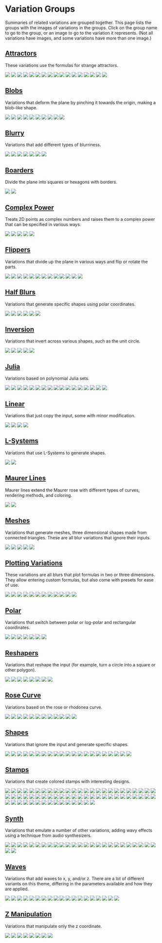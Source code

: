 # Variation Groups

Summaries of related variations are grouped together. This page lists the groups with the images of variations in the groups. Click on the group name to go to the group, or an image to go to the variation it represents. (Not all variations have images, and some variations have more than one image.)

## [Attractors](attractors/attractors.md#Attractors)

These variations use the formulas for strange attractors.

[![](attractors/clifford-1.png)](attractors/attractors.md#clifford_js)
[![](attractors/gingerbread_man-1.png)](attractors/attractors.md#gingerbread_man)
[![](attractors/gumowski_mira-1.png)](attractors/attractors.md#gumowski_mira)
[![](attractors/henon-1.png)](attractors/attractors.md#henon)
[![](attractors/hopalong-1.png)](attractors/attractors.md#hopalong)
[![](attractors/hopalong-2.png)](attractors/attractors.md#hopalong)
[![](attractors/lorenz-1.png)](attractors/attractors.md#lorenz_js)
[![](attractors/lozi-1.png)](attractors/attractors.md#lozi)
[![](attractors/macmillan-1.png)](attractors/attractors.md#macmillan)
[![](attractors/pdj-1.png)](attractors/attractors.md#pdj)
[![](attractors/sattractor3D-1.png)](attractors/attractors.md#sattractor3D)
[![](attractors/sattractor3D-2.png)](attractors/attractors.md#sattractor3D)
[![](attractors/sattractor-1.png)](attractors/attractors.md#sattractor_js)
[![](attractors/sattractor-2.png)](attractors/attractors.md#sattractor_js)
[![](attractors/svensson-1.png)](attractors/attractors.md#svensson_js)
[![](attractors/threeply-1.png)](attractors/attractors.md#threeply)
[![](attractors/threeply-2.png)](attractors/attractors.md#threeply)

## [Blobs](blobs/blobs.md#Blobs)
Variations that deform the plane by pinching it towards the origin, making a blob-like shape.

[![](blobs/blob-1.png)](blobs/blobs.md#blob)
[![](blobs/blob-2.png)](blobs/blobs.md#blob)
[![](blobs/blob2-1.png)](blobs/blobs.md#blob2)
[![](blobs/blob2-2.png)](blobs/blobs.md#blob2)
[![](blobs/blob3D-1.png)](blobs/blobs.md#blob3D)
[![](blobs/blob3D-2.png)](blobs/blobs.md#blob3D)
[![](blobs/flower_db-1.png)](blobs/blobs.md#flower_db)
[![](blobs/flower_db-2.png)](blobs/blobs.md#flower_db)
[![](blobs/rose-1.png)](blobs/blobs.md#rose)
[![](blobs/rose-2.png)](blobs/blobs.md#rose)

## [Blurry](blurry/blurry.md#Blurry)
Variations that add different types of blurriness.

[![](blurry/blur_linear-1.png)](blurry/blurry.md#blur_linear)
[![](blurry/blur_pixelize-1.png)](blurry/blurry.md#blur_pixelize)
[![](blurry/blur_zoom-1.png)](blurry/blurry.md#blur_zoom)
[![](blurry/exblur-1.png)](blurry/blurry.md#exblur)
[![](blurry/noise-1.png)](blurry/blurry.md#noise)
[![](blurry/pixel_flow-1.png)](blurry/blurry.md#pixel_flow)
[![](blurry/radial_blur-1.png)](blurry/blurry.md#radial_blur)

## [Boarders](boarders/boarders.md#Boarders)

Divide the plane into squares or hexagons with borders.

[![](boarders/boarders2-1.png)](boarders/boarders.md#boarders2--pre_boarders2)
[![](boarders/xtrb-1.png)](boarders/boarders.md#xtrb)

## [Complex Power](cpow/cpow.md#Complex-Power)

Treats 2D points as complex numbers and raises them to a complex power that can be specified in various ways.

[![](cpow/cpow-1.png)](cpow/cpow.md#cpow)
[![](cpow/cpow2-1.png)](cpow/cpow.md#cpow2)
[![](cpow/cpow3-1.png)](cpow/cpow.md#cpow3)
[![](cpow/cpow3_wf-1.png)](cpow/cpow.md#cpow3_wf)
[![](cpow/escher-1.png)](cpow/cpow.md#escher)

## [Flippers](filppers/flippers.md#Flippers)
Variations that divide up the plane in various ways and flip or rotate the parts.

[![](flippers/fan2-1.png)](flippers/flippers.md#fan2)
[![](flippers/flipcircle-1.png)](flippers/flippers.md#flipcircle)
[![](flippers/flipy-1.png)](flippers/flippers.md#flipy)
[![](flippers/glitchy1-1.png)](flippers/flippers.md#glitchy1)
[![](flippers/lazysensen-1.png)](flippers/flippers.md#lazysensen)
[![](flippers/minkowscope-1.png)](flippers/flippers.md#minkowscope)
[![](flippers/oscilloscope-1.png)](flippers/flippers.md#oscilloscope)
[![](flippers/oscilloscope2-1.png)](flippers/flippers.md#oscilloscope2)
[![](flippers/rectangles-1.png)](flippers/flippers.md#rectangles)
[![](flippers/scrambly-1.png)](flippers/flippers.md#scrambly)
[![](flippers/split-1.png)](flippers/flippers.md#split)
[![](flippers/tqmirror-1.png)](flippers/flippers.md#tqmirror)
[![](flippers/trade-1.png)](flippers/flippers.md#trade)

## [Half Blurs](halfshapes/halfblurs.md#Half-Blurs)
Variations that generate specific shapes using polar coordinates.

[![](halfblurs/cannabiscurve-1.png)](halfblurs/halfblurs.md#cannabiscurve_wf)
[![](halfblurs/cloverleaf-1.png)](halfblurs/halfblurs.md#cloverleaf_wf)
[![](halfblurs/conic-1.png)](halfblurs/halfblurs.md#conic--conic2)
[![](halfblurs/conic-2.png)](halfblurs/halfblurs.md#conic--conic2)
[![](halfblurs/shape-1.png)](halfblurs/halfblurs.md#shape)
[![](halfblurs/shape-2.png)](halfblurs/halfblurs.md#shape)

## [Inversion](inversion/inversion.md#Inversion)

Variations that invert across various shapes, such as the unit circle.

[![](inversion/d_spherical-1.png)](inversion/inversion.md#d_spherical)
[![](inversion/inversion-1.png)](inversion/inversion.md#inversion-1)
[![](inversion/octagon-1.png)](inversion/inversion.md#octagon)
[![](inversion/octagon-2.png)](inversion/inversion.md#octagon)
[![](inversion/spherical-1.png)](inversion/inversion.md#spherical)

## [Julia](julia/julia.md#Julia)

Variations based on polynomial Julia sets.

[![](julia/eJulia-1.png)](julia/julia.md#eJulia)
[![](julia/julia3D-1.png)](julia/julia.md#julia3D)
[![](julia/julia3Dq-1.png)](julia/julia.md#julia3Dq)
[![](julia/julia3Dz-1.png)](julia/julia.md#julia3Dz)
[![](julia/juliac-1.png)](julia/julia.md#juliac)
[![](julia/juliacomplex-1.png)](julia/julia.md#juliacomplex)
[![](julia/julian-1.png)](julia/julia.md#julian)
[![](julia/julian-2.png)](julia/julia.md#julian)
[![](julia/julian2-1.png)](julia/julia.md#julian2)
[![](julia/julian2-2.png)](julia/julia.md#julian2)
[![](julia/julian2dc-1.png)](julia/julia.md#julian2dc)
[![](julia/julian3Dx-1.png)](julia/julia.md#julian3Dx)
[![](julia/juliaNab-1.png)](julia/julia.md#juliaNab)
[![](julia/juliaq-1.png)](julia/julia.md#juliaq)
[![](julia/npolar-1.png)](julia/julia.md#npolar)
[![](julia/npolar-2.png)](julia/julia.md#npolar)
[![](julia/phoenix_julia-1.png)](julia/julia.md#phoenix_julia)

## [Linear](linear/linear.md#Linear)

Variations that just copy the input, some with minor modification.

[![](linear/dc_linear-1.png)](linear/linear.md#dc_linear)
[![](linear/dc_linear-2.png)](linear/linear.md#dc_linear)
[![](linear/linear-1.png)](linear/linear.md#linear-1)
[![](linear/linearT-1.png)](linear/linear.md#linearT)

## [L-Systems](lsystems/lsystems.md#L-Systems)

Variations that use L-Systems to generate shapes.

[![](lsystems/lsystem-1.png)](lsystems/lsystems.md#lsystem_js)
[![](lsystems/lsystem3D-1.png)](lsystems/lsystems.md#lsystem3D_js)

## [Maurer Lines](maurerlines/maurerlines.md#Maurer-Lines)

Maurer lines extend the Maurer rose with different types of curves, rendering methods, and coloring.

[![](maurerlines/maurer_lines-1.png)](maurerlines/maurerlines.md#maurer_lines)
[![](maurerlines/maurer_lines-2.png)](maurerlines/maurerlines.md#maurer_lines)

## [Meshes](meshes/meshes.md#Meshes)
Variations that generate meshes, three dimensional shapes made from connected triangles. These are all blur variations that ignore their inputs.

[![](meshes/obj_mesh_primitive_wf-1.png)](meshes/meshes.md#obj_mesh_primitive_wf)
[![](meshes/obj_mesh_wf-1.png)](meshes/meshes.md#obj_mesh_wf)
[![](meshes/sattractor3D-1.png)](meshes/meshes.md#sattractor3D)
[![](meshes/sattractor3D-2.png)](meshes/meshes.md#sattractor3D)
[![](meshes/terrain3D-1.png)](meshes/meshes.md#terrain3D)

## [Plotting Variations](plotting/plotting.md#Plotting-variations)

These variations are all blurs that plot formulas in two or three dimensions. They allow entering custom formulas, but also come with presets for ease of use.

[![](plotting/isosfplot3d-1.png)](plotting/plotting.md#isosfplot3d_wf)
[![](plotting/isosfplot3d-2.png)](plotting/plotting.md#isosfplot3d_wf)
[![](plotting/parplot2d-1.png)](plotting/plotting.md#parplot2d_wf)
[![](plotting/parplot2d-2.png)](plotting/plotting.md#parplot2d_wf)
[![](plotting/polarplot2d-1.png)](plotting/plotting.md#polarplot2d_wf)
[![](plotting/polarplot2d-2.png)](plotting/plotting.md#polarplot2d_wf)
[![](plotting/polarplot3d-1.png)](plotting/plotting.md#polarplot3d_wf)
[![](plotting/polarplot3d-2.png)](plotting/plotting.md#polarplot3d_wf)
[![](plotting/yplot2d-1.png)](plotting/plotting.md#yplot2d_wf)
[![](plotting/yplot2d-2.png)](plotting/plotting.md#yplot2d_wf)
[![](plotting/yplot3d-1.png)](plotting/plotting.md#yplot3d_wf)
[![](plotting/yplot3d-2.png)](plotting/plotting.md#yplot3d_wf)

## [Polar](polar/polar.md#Polar)

Variations that switch between polar or log-polar and rectangular coordinates.

[![](polar/invpolar-1.png)](polar/polar.md#invpolar)
[![](polar/polar-1.png)](polar/polar.md#polar-1)
[![](polar/polar-2.png)](polar/polar.md#polar-1)
[![](polar/polar2-1.png)](polar/polar.md#polar2)
[![](polar/polar2-2.png)](polar/polar.md#polar2)
[![](polar/unpolar-1.png)](polar/polar.md#unpolar)
[![](polar/unpolar-2.png)](polar/polar.md#unpolar)

## [Reshapers](reshapers/reshapers.md#Reshapers)

Variations that reshape the input (for example, turn a circle into a square or other polygon).

[![](reshapers/butterfly-1.png)](reshapers/reshapers.md#butterfly)
[![](reshapers/circlize2-1.png)](reshapers/reshapers.md#circlize2)
[![](reshapers/circlize2-2.png)](reshapers/reshapers.md#circlize2)
[![](reshapers/ngon-1.png)](reshapers/reshapers.md#ngon)
[![](reshapers/squarize-1.png)](reshapers/reshapers.md#squarize)
[![](reshapers/prepost_circlize-1.png)](reshapers/reshapers.md#prepost_circlize)
[![](reshapers/super_shape-1.png)](reshapers/reshapers.md#super_shape)
[![](reshapers/xheart-1.png)](reshapers/reshapers.md#xheart)

## [Rose Curve](rosecurve/rosecurve.md#Variations-Based-on-the-Rose-Curve)

Variations based on the rose or rhodonea curve.

[![](rosecurve/epispiral-1.png)](rosecurve/rosecurve.md#epispiral)
[![](rosecurve/epispiral_wf-1.png)](rosecurve/rosecurve.md#epispiral_wf)
[![](rosecurve/flower-1.png)](rosecurve/rosecurve.md#flower)
[![](rosecurve/flower-2.png)](rosecurve/rosecurve.md#flower)
[![](rosecurve/flower3D-1.png)](rosecurve/rosecurve.md#flower3D)
[![](rosecurve/maurer_rose-1.png)](rosecurve/rosecurve.md#maurer_rose)
[![](rosecurve/maurer_rose-2.png)](rosecurve/rosecurve.md#maurer_rose)
[![](rosecurve/pRose3D-1.png)](rosecurve/rosecurve.md#pRose3D)
[![](rosecurve/pRose3D-2.png)](rosecurve/rosecurve.md#pRose3D)
[![](rosecurve/rhodonea-1.png)](rosecurve/rosecurve.md#rhodonea)
[![](rosecurve/rhodonea-2.png)](rosecurve/rosecurve.md#rhodonea)
[![](rosecurve/rose_wf-1.png)](rosecurve/rosecurve.md#rose_wf)

## [Shapes](shapes/shapes.md#Shapes)

Variations that ignore the input and generate specific shapes.

[![](shapes/blur-1.png)](shapes/shapes.md#blur)
[![](shapes/blur_heart-1.png)](shapes/shapes.md#blur_heart)
[![](shapes/blur3D-1.png)](shapes/shapes.md#blur3D--pre_blur3D)
[![](shapes/chrysanthemum-1.png)](shapes/shapes.md#chrysanthemum)
[![](shapes/circleblur-1.png)](shapes/shapes.md#circleblur)
[![](shapes/gaussian_blur-1.png)](shapes/shapes.md#gaussian_blur)
[![](shapes/nblur-1.png)](shapes/shapes.md#nBlur)
[![](shapes/nblur-2.png)](shapes/shapes.md#nBlur)
[![](shapes/pie-1.png)](shapes/shapes.md#pie)
[![](shapes/pie3D-1.png)](shapes/shapes.md#pie3D)
[![](shapes/primitives_wf-1.png)](shapes/shapes.md#primitives_wf)
[![](shapes/sineblur-1.png)](shapes/shapes.md#sineblur)
[![](shapes/square-1.png)](shapes/shapes.md#square)
[![](shapes/square3D-1.png)](shapes/shapes.md#square3D)
[![](shapes/starblur-1.png)](shapes/shapes.md#starblur)
[![](shapes/starblur-2.png)](shapes/shapes.md#starblur)
[![](shapes/superShape3d-1.png)](shapes/shapes.md#superShape3d)
[![](shapes/superShape3d-2.png)](shapes/shapes.md#superShape3d)
[![](shapes/triangle-1.png)](shapes/shapes.md#triangle)
[![](shapes/waveblur-1.png)](shapes/shapes.md#waveblur_wf)
[![](shapes/xheart_blur-1.png)](shapes/shapes.md#xheart_blur_wf)

## [Stamps](stamps/stamps#Stamps)

Variations that create colored stamps with interesting designs.

[![](stamps/dc_acrilic-1.png)](stamps/stamps.md#dc_acrilic)
[![](stamps/dc_apollonian-1.png)](stamps/stamps.md#dc_apollonian)
[![](stamps/dc_booleans-1.png)](stamps/stamps.md#dc_booleans)
[![](stamps/dc_butterflies-1.png)](stamps/stamps.md#dc_butterflies)
[![](stamps/dc_cairotiles-1.png)](stamps/stamps.md#dc_cairotiles)
[![](stamps/dc_circlesblue-1.png)](stamps/stamps.md#dc_circlesblue)
[![](stamps/dc_circuits-1.png)](stamps/stamps.md#dc_circuits)
[![](stamps/dc_code-1.png)](stamps/stamps.md#dc_code)
[![](stamps/dc_ducks-1.png)](stamps/stamps.md#dc_ducks)
[![](stamps/dc_fingerprint-1.png)](stamps/stamps.md#dc_fingerprint)
[![](stamps/dc_fractaldots-1.png)](stamps/stamps.md#dc_fractaldots)
[![](stamps/dc_fractcolor-1.png)](stamps/stamps.md#dc_fractcolor)
[![](stamps/dc_gabornoise-1.png)](stamps/stamps.md#dc_gabornoise)
[![](stamps/dc_glypho-1.png)](stamps/stamps.md#dc_glypho)
[![](stamps/dc_grid3D-1.png)](stamps/stamps.md#dc_grid3D)
[![](stamps/dc_hexagons-1.png)](stamps/stamps.md#dc_hexagons)
[![](stamps/dc_hoshi-1.png)](stamps/stamps.md#dc_hoshi)
[![](stamps/dc_hyperbolictile-1.png)](stamps/stamps.md#dc_hyperbolictile)
[![](stamps/dc_inversion-1.png)](stamps/stamps.md#dc_inversion)
[![](stamps/dc_kaleidocomplex-1.png)](stamps/stamps.md#dc_kaleidocomplex)
[![](stamps/dc_kaleidoscopic-1.png)](stamps/stamps.md#dc_kaleidoscopic)
[![](stamps/dc_kaliset-1.png)](stamps/stamps.md#dc_kaliset)
[![](stamps/dc_kaliset2-1.png)](stamps/stamps.md#dc_kaliset2)
[![](stamps/dc_layers-1.png)](stamps/stamps.md#dc_layers)
[![](stamps/dc_mandala-1.png)](stamps/stamps.md#dc_mandala)
[![](stamps/dc_mandbrot-1.png)](stamps/stamps.md#dc_mandbrot)
[![](stamps/dc_mandelbox2D-1.png)](stamps/stamps.md#dc_mandelbox2D)
[![](stamps/dc_menger-1.png)](stamps/stamps.md#dc_menger)
[![](stamps/dc_moebiuslog-1.png)](stamps/stamps.md#dc_moebiuslog)
[![](stamps/dc_pentatiles-1.png)](stamps/stamps.md#dc_pentatiles)
[![](stamps/dc_poincaredisc-1.png)](stamps/stamps.md#dc_poincaredisc)
[![](stamps/dc_quadtree-1.png)](stamps/stamps.md#dc_quadtree)
[![](stamps/dc_randomoctree-1.png)](stamps/stamps.md#dc_randomoctree)
[![](stamps/dc_rotations-1.png)](stamps/stamps.md#dc_rotations)
[![](stamps/dc_spacefold-1.png)](stamps/stamps.md#dc_spacefold)
[![](stamps/dc_squares-1.png)](stamps/stamps.md#dc_squares)
[![](stamps/dc_starsfield-1.png)](stamps/stamps.md#dc_starsfield)
[![](stamps/dc_sunflower-1.png)](stamps/stamps.md#dc_sunflower)
[![](stamps/dc_tesla-1.png)](stamps/stamps.md#dc_tesla)
[![](stamps/dc_tree-1.png)](stamps/stamps.md#dc_tree)
[![](stamps/dc_triantess-1.png)](stamps/stamps.md#dc_triantess)
[![](stamps/dc_truchet-1.png)](stamps/stamps.md#dc_truchet)
[![](stamps/dc_turbulence-1.png)](stamps/stamps.md#dc_turbulence)
[![](stamps/dc_voronoise-1.png)](stamps/stamps.md#dc_voronoise)
[![](stamps/dc_vortex-1.png)](stamps/stamps.md#dc_vortex)
[![](stamps/dc_warping-1.png)](stamps/stamps.md#dc_warping)
[![](stamps/dc_worley-1.png)](stamps/stamps.md#dc_worley)
[![](stamps/glsl_acrilic-1.png)](stamps/stamps.md#glsl_acrilic)
[![](stamps/glsl_apollonian-1.png)](stamps/stamps.md#glsl_apollonian)
[![](stamps/glsl_circlesblue-1.png)](stamps/stamps.md#glsl_circlesblue)
[![](stamps/glsl_circuits-1.png)](stamps/stamps.md#glsl_circuits)
[![](stamps/glsl_code-1.png)](stamps/stamps.md#glsl_code)
[![](stamps/glsl_fractaldots-1.png)](stamps/stamps.md#glsl_fractaldots)
[![](stamps/glsl_grid3D-1.png)](stamps/stamps.md#glsl_grid3D)
[![](stamps/glsl_hoshi-1.png)](stamps/stamps.md#glsl_hoshi)
[![](stamps/glsl_hyperbolictile-1.png)](stamps/stamps.md#glsl_hyperbolictile)
[![](stamps/glsl_kaleidocomplex-1.png)](stamps/stamps.md#glsl_kaleidocomplex)
[![](stamps/glsl_kaleidoscopic-1.png)](stamps/stamps.md#glsl_kaleidoscopic)
[![](stamps/glsl_kaliset-1.png)](stamps/stamps.md#glsl_kaliset)
[![](stamps/glsl_kaliset2-1.png)](stamps/stamps.md#glsl_kaliset)
[![](stamps/glsl_mandala-1.png)](stamps/stamps.md#glsl_mandala)
[![](stamps/glsl_mandelbox2D-1.png)](stamps/stamps.md#glsl_mandelbox2D)
[![](stamps/glsl_randomoctree-1.png)](stamps/stamps.md#glsl_randomoctree)
[![](stamps/glsl_squares-1.png)](stamps/stamps.md#glsl_squares)
[![](stamps/glsl_starsfield-1.png)](stamps/stamps.md#glsl_starsfield)


## [Synth](synth/synth.md#Synth)

Variations that emulate a number of other variations, adding wavy effects using a technique from audio synthesizers.

[![](synth/synth-0.png)](synth/synth.md#synth-v2)
[![](synth/synth-1.png)](synth/synth.md#synth-v2)
[![](synth/synth-2.png)](synth/synth.md#synth-v2)
[![](synth/synth-3.png)](synth/synth.md#synth-v2)
[![](synth/synth-4.png)](synth/synth.md#synth-v2)
[![](synth/synth-5.png)](synth/synth.md#synth-v2)
[![](synth/synth-6.png)](synth/synth.md#synth-v2)
[![](synth/synth-7.png)](synth/synth.md#synth-v2)
[![](synth/synth-8.png)](synth/synth.md#synth-v2)
[![](synth/synth-9.png)](synth/synth.md#synth-v2)
[![](synth/synth-10.png)](synth/synth.md#synth-v2)
[![](synth/synth-11.png)](synth/synth.md#synth-v2)
[![](synth/synth-12.png)](synth/synth.md#synth-v2)
[![](synth/synth-13.png)](synth/synth.md#synth-v2)
[![](synth/synth-14.png)](synth/synth.md#synth-v2)
[![](synth/synth-15.png)](synth/synth.md#synth-v2)
[![](synth/synth-16.png)](synth/synth.md#synth-v2)
[![](synth/synth-17.png)](synth/synth.md#synth-v2)
[![](synth/synth-18.png)](synth/synth.md#synth-v2)
[![](synth/synth-19.png)](synth/synth.md#synth-v2)
[![](synth/synth-1001.png)](synth/synth.md#synth-v2)
[![](synth/synth-1002.png)](synth/synth.md#synth-v2)
[![](synth/synth-1003.png)](synth/synth.md#synth-v2)
[![](synth/synth-1004.png)](synth/synth.md#synth-v2)
[![](synth/synth-1005.png)](synth/synth.md#synth-v2)
[![](synth/synth-1006.png)](synth/synth.md#synth-v2)
[![](synth/synth-1007.png)](synth/synth.md#synth-v2)

## [Waves](waves/waves.md#Waves)

Variations that add waves to x, y, and/or z. There are a lot of different variants on this theme, differing in the parameters available and how they are applied.

[![](waves/auger-1.png)](waves/waves.md#auger)
[![](waves/vibration-1.png)](waves/waves.md#vibration)
[![](waves/vibration2-1.png)](waves/waves.md#vibration2)
[![](waves/waves-1.png)](waves/waves.md#waves-1)
[![](waves/waves2-1.png)](waves/waves.md#waves2)
[![](waves/waves2_3D-1.png)](waves/waves.md#waves2_3D)
[![](waves/waves2_radial-1.png)](waves/waves.md#waves2_radial)
[![](waves/waves22-1.png)](waves/waves.md#waves22)
[![](waves/waves23-1.png)](waves/waves.md#waves23)
[![](waves/waves2b-1.png)](waves/waves.md#waves2b)
[![](waves/waves2b-2.png)](waves/waves.md#waves2b)
[![](waves/waves3-1.png)](waves/waves.md#waves3)
[![](waves/waves4-1.png)](waves/waves.md#waves4)
[![](waves/waves42-1.png)](waves/waves.md#waves42)
[![](waves/waves2_wf-1.png)](waves/waves.md#wavesD2--waves2_wf)
[![](waves/waves3_wf-1.png)](waves/waves.md#wavesD3--waves3_wf)
[![](waves/waves4_wf-1.png)](waves/waves.md#wavesD4--waves4_wf)
[![](waves/wavesn-1.png)](waves/waves.md#wavesn)
[![](waves/wavesn-2.png)](waves/waves.md#wavesn)


## [Z Manipulation](zmanip/zmanip.md#Z-Manipulation)
Variations that manipulate only the z coordinate.

[![](zmanip/extrude-1.png)](zmanip/zmanip.md#extrude)
[![](zmanip/inflateZ_1-1.png)](zmanip/zmanip.md#inflateZ_1)
[![](zmanip/inflateZ_3-1.png)](zmanip/zmanip.md#inflateZ_3)
[![](zmanip/inflateZ_4-1.png)](zmanip/zmanip.md#inflateZ_4)
[![](zmanip/inflateZ_5-1.png)](zmanip/zmanip.md#inflateZ_5)
[![](zmanip/inflateZ_6-1.png)](zmanip/zmanip.md#inflateZ_6)
[![](zmanip/post_bumpmap_wf-1.png)](zmanip/zmanip.md#post_bumpmap_wf)
[![](zmanip/ztranslate-1.png)](zmanip/zmanip.md#ztranslate)
